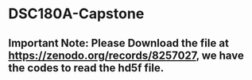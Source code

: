 # DSC180A-Capstone
## Important Note: Please Download the file at https://zenodo.org/records/8257027, we have the codes to read the hd5f file.
